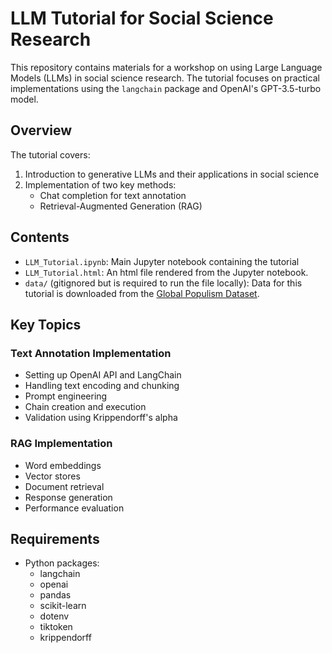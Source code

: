 # LLM Tutorial for Social Science Research

This repository contains materials for a workshop on using Large Language Models (LLMs) in social science research. The tutorial focuses on practical implementations using the `langchain` package and OpenAI's GPT-3.5-turbo model.

## Overview

The tutorial covers:
1. Introduction to generative LLMs and their applications in social science
2. Implementation of two key methods:
   - Chat completion for text annotation
   - Retrieval-Augmented Generation (RAG)

## Contents

- `LLM_Tutorial.ipynb`: Main Jupyter notebook containing the tutorial
- `LLM_Tutorial.html`: An html file rendered from the Jupyter notebook. 
- `data/` (gitignored but is required to run the file locally): Data for this tutorial is downloaded from the [Global Populism Dataset](https://populism.byu.edu/data/2019%20-%20global%20populism%20database%20(guardian%20version)).
  
## Key Topics

### Text Annotation Implementation
- Setting up OpenAI API and LangChain
- Handling text encoding and chunking
- Prompt engineering
- Chain creation and execution
- Validation using Krippendorff's alpha

### RAG Implementation
- Word embeddings
- Vector stores
- Document retrieval
- Response generation
- Performance evaluation

## Requirements

- Python packages:
  - langchain
  - openai
  - pandas
  - scikit-learn
  - dotenv
  - tiktoken
  - krippendorff
